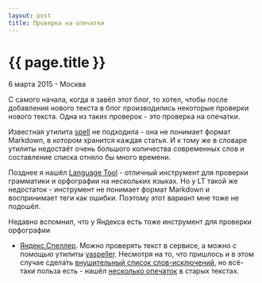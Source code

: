 ```yaml
---
layout: post
title: Проверка на опечатки
---
```


{{ page.title }}
================

<p class="meta">6 марта 2015 - Москва</p>

С самого начала, когда я завёл этот блог, то хотел,
чтобы после добавления нового текста в блог производились
некоторые проверки нового текста. Одна из таких проверок - это проверка на опечатки.

Известная утилита [spell](http://www.openbsd.org/cgi-bin/man.cgi/OpenBSD-current/man1/spell.1?query=spell)
не подходила - она не понимает формат Markdown, в котором хранится каждая статья.
И к тому же в словаре утилиты недостаёт очень большого количества
современных слов и составление списка отняло бы много времени.

Позднее я нашёл [Language Tool](https://languagetool.org/) - отличный инструмент
для проверки грамматики и орфографии на нескольких языках. Но у LT такой же
недостаток - инструмент не понимает формат Markdown и воспринимает теги как ошибки.
Поэтому этот вариант мне тоже не подошёл.

Недавно вспомнил, что у Яндекса есть тоже инструмент для проверки орфографии
- [Яндекс.Спеллер](https://tech.yandex.ru/speller/).
Можно проверять текст в сервисе, а можно с помощью утилиты [yaspeller](https://github.com/hcodes/yaspeller).
Несмотря на то, что пришлось и в этом случае сделать [внушительный
список слов-исключений](https://github.com/ligurio/ligurio.github.io/blob/master/.yaspellerrc),
но всё-таки польза есть - нашёл [несколько опечаток](https://travis-ci.org/ligurio/ligurio.github.io/builds/53318387)
в старых текстах.
